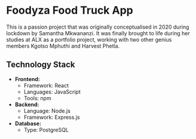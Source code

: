 # Foodyza Food Truck App

This is a passion project that was originally conceptualised in 2020 during lockdown by Samantha Mkwananzi. It was finally brought to life during her studies at ALX as a portfolio project, working with two other genius members Kgotso Mphuthi and Harvest Phetla.

## Technology Stack

* **Frontend:**
    * Framework: React
    * Languages: JavaScript
    * Tools: npm
* **Backend:**
    * Language: Node.js
    * Framework: Express.js
* **Database:**
    * Type: PostgreSQL

